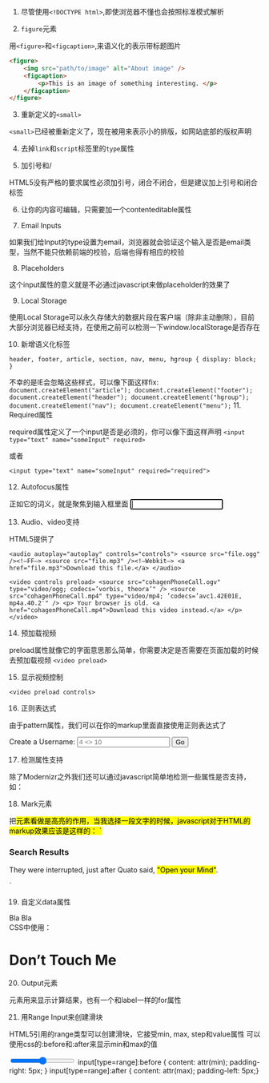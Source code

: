 1. 尽管使用`<!DOCTYPE html>`,即使浏览器不懂也会按照标准模式解析

2. `figure`元素

用`<figure>`和`<figcaption>`,来语义化的表示带标题图片
```html
<figure>
    <img src="path/to/image" alt="About image" />
    <figcaption>
        <p>This is an image of something interesting. </p>
    </figcaption>
</figure>
```

3. 重新定义的`<small>`

`<small>`已经被重新定义了，现在被用来表示小的排版，如网站底部的版权声明

4. 去掉`link`和`script`标签里的`type`属性

5. 加引号和/

HTML5没有严格的要求属性必须加引号，闭合不闭合，但是建议加上引号和闭合标签

6. 让你的内容可编辑，只需要加一个contenteditable属性

7. Email Inputs

如果我们给Input的type设置为email，浏览器就会验证这个输入是否是email类型，当然不能只依赖前端的校验，后端也得有相应的校验

8. Placeholders

这个input属性的意义就是不必通过javascript来做placeholder的效果了

9. Local Storage

使用Local Storage可以永久存储大的数据片段在客户端（除非主动删除），目前大部分浏览器已经支持，在使用之前可以检测一下window.localStorage是否存在

10. 新增语义化标签

`header, footer, article, section, nav, menu, hgroup {
    display: block;
}`

不幸的是IE会忽略这些样式，可以像下面这样fix:
`
document.createElement("article");
document.createElement("footer");
document.createElement("header");
document.createElement("hgroup");
document.createElement("nav");
document.createElement("menu");
`
11. Required属性

required属性定义了一个input是否是必须的，你可以像下面这样声明
`<input type="text" name="someInput" required>`

或者

`<input type="text" name="someInput" required="required">`

12. Autofocus属性

正如它的词义，就是聚焦到输入框里面
<input autofocus>

13. Audio、video支持

HTML5提供了<audio>标签，你不需要再按照第三方插件来渲染音频，大多数现代浏览器提供了对于HTML5 Audio的支持，不过目前仍旧需要提供一些兼容处理，如

`<audio autoplay="autoplay" controls="controls">
    <source src="file.ogg" /><!–FF–>
    <source src="file.mp3" /><!–Webkit–>
    <a href="file.mp3">Download this file.</a>
</audio>`

`
<video controls preload>
    <source src="cohagenPhoneCall.ogv" type="video/ogg; codecs=’vorbis, theora’" />
    <source src="cohagenPhoneCall.mp4" type="video/mp4; ’codecs=’avc1.42E01E, mp4a.40.2′" />
    <p> Your browser is old. <a href="cohagenPhoneCall.mp4">Download this video instead.</a> </p>
</video>
`

14. 预加载视频

preload属性就像它的字面意思那么简单，你需要决定是否需要在页面加载的时候去预加载视频
`<video preload>`

15. 显示视频控制

`<video preload controls>`

16. 正则表达式

由于pattern属性，我们可以在你的markup里面直接使用正则表达式了
<form action="" method="post">
    <label for="username">Create a Username: </label>
    <input type="text" name="username" id="username" placeholder="4 <> 10" pattern="[A-Za-z]{4,10}" autofocus required>
    <button type="submit">Go </button>
</form>

17. 检测属性支持

除了Modernizr之外我们还可以通过javascript简单地检测一些属性是否支持，如：
<script>
if (!’pattern’ in document.createElement(’input’) ) {
// do client/server side validation
}
</script>

18. Mark元素

把<mark>元素看做是高亮的作用，当我选择一段文字的时候，javascript对于HTML的markup效果应该是这样的：
`<h3> Search Results </h3>
<p> They were interrupted, just after Quato said, <mark>"Open your Mind"</mark>. </p>`

19. 自定义data属性
<div id="myDiv" data-custom-attr="My Value"> Bla Bla </div>
CSS中使用：
<style>
h1:hover:after {
content: attr(data-hover-response);
color: black;
position: absolute;
left: 0;
}
</style>
<h1 data-hover-response="I Said Don’t Touch Me!"> Don’t Touch Me </h1>

20. Output元素

<output>元素用来显示计算结果，也有一个和label一样的for属性

21. 用Range Input来创建滑块

HTML5引用的range类型可以创建滑块，它接受min, max, step和value属性
可以使用css的:before和:after来显示min和max的值

<input type="range" name="range" min="0" max="10" step="1" value="">
input[type=range]:before { content: attr(min); padding-right: 5px;
}
input[type=range]:after { content: attr(max); padding-left: 5px;}

